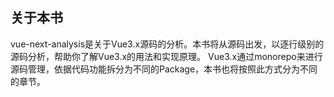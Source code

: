 ## 关于本书

vue-next-analysis是关于Vue3.x源码的分析。本书将从源码出发，以逐行级别的源码分析，帮助你了解Vue3.x的用法和实现原理。
Vue3.x通过monorepo来进行源码管理，依据代码功能拆分为不同的Package，本书也将按照此方式分为不同的章节。



